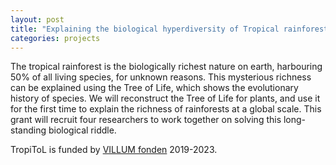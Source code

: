 ```yaml
---
layout: post
title: "Explaining the biological hyperdiversity of Tropical rainforests using the Tree of Life (TropiToL)"
categories: projects
---
```


The tropical rainforest is the biologically richest nature on earth, harbouring 50% of all living species, for unknown reasons. This mysterious richness can be explained using the Tree of Life, which shows the evolutionary history of species. We will reconstruct the Tree of Life for plants, and use it for the first time to explain the richness of rainforests at a global scale. This grant will recruit four researchers to work together on solving this long-standing biological riddle.

TropiToL is funded by [VILLUM fonden](https://veluxfoundations.dk/en/about/fondsfamilien) 2019-2023. 


